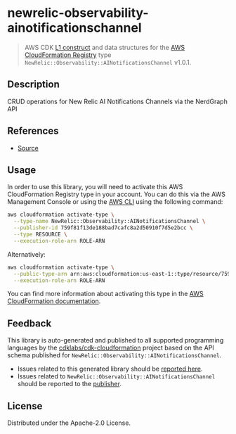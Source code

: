 # newrelic-observability-ainotificationschannel

> AWS CDK [L1 construct] and data structures for the [AWS CloudFormation Registry] type `NewRelic::Observability::AINotificationsChannel` v1.0.1.

[L1 construct]: https://docs.aws.amazon.com/cdk/latest/guide/constructs.html
[AWS CloudFormation Registry]: https://docs.aws.amazon.com/AWSCloudFormation/latest/UserGuide/registry.html

## Description

CRUD operations for New Relic AI Notifications Channels via the NerdGraph API

## References

* [Source](https://github.com/newrelic/newrelic-cloudformation-resource-providers-ainotificationschannel.git)

## Usage

In order to use this library, you will need to activate this AWS CloudFormation Registry type in your account. You can do this via the AWS Management Console or using the [AWS CLI](https://aws.amazon.com/cli/) using the following command:

```sh
aws cloudformation activate-type \
  --type-name NewRelic::Observability::AINotificationsChannel \
  --publisher-id 759f81f13de188bad7cafc8a2d50910f7d5e2bcc \
  --type RESOURCE \
  --execution-role-arn ROLE-ARN
```

Alternatively:

```sh
aws cloudformation activate-type \
  --public-type-arn arn:aws:cloudformation:us-east-1::type/resource/759f81f13de188bad7cafc8a2d50910f7d5e2bcc/NewRelic-Observability-AINotificationsChannel \
  --execution-role-arn ROLE-ARN
```

You can find more information about activating this type in the [AWS CloudFormation documentation](https://docs.aws.amazon.com/AWSCloudFormation/latest/UserGuide/registry-public.html).

## Feedback

This library is auto-generated and published to all supported programming languages by the [cdklabs/cdk-cloudformation] project based on the API schema published for `NewRelic::Observability::AINotificationsChannel`.

* Issues related to this generated library should be [reported here](https://github.com/cdklabs/cdk-cloudformation/issues/new?title=Issue+with+%40cdk-cloudformation%2Fnewrelic-observability-ainotificationschannel+v1.0.1).
* Issues related to `NewRelic::Observability::AINotificationsChannel` should be reported to the [publisher](https://github.com/newrelic/newrelic-cloudformation-resource-providers-ainotificationschannel.git).

[cdklabs/cdk-cloudformation]: https://github.com/cdklabs/cdk-cloudformation

## License

Distributed under the Apache-2.0 License.
